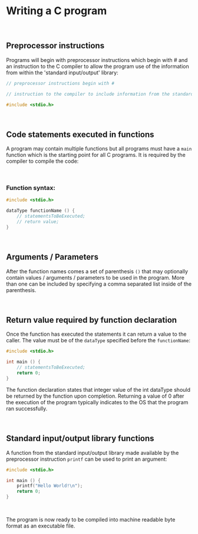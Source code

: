 # Writing a C program

<br>

## Preprocessor instructions

Programs will begin with preprocessor instructions which begin with # and an instruction to the C compiler to allow the program use of the information from within the 'standard input/output' library:

```C
// preprocessor instructions begin with #

// instruction to the compiler to include information from the standard input/output library <stdio.h>

#include <stdio.h> 
```

<br>

## Code statements executed in functions

A program may contain multiple functions but all programs must have a `main` function which is the starting point for all C programs. It is required by the compiler to compile the code:

<br>

### Function syntax:

```C
#include <stdio.h>

dataType functionName () {
	// statementsToBeExecuted;
	// return value;
}
```

<br>

## Arguments / Parameters

After the function names comes a set of parenthesis `()` that may optionally contain values / arguments / parameters to be used in the program. More than one can be included by specifying a comma separated list inside of the parenthesis.

<br>

## Return value required by function declaration
Once the function has executed the statements it can return a value to the caller. The value must be of the `dataType` specified before the `functionName`:

```C
#include <stdio.h>

int main () {
	// statementsToBeExecuted;
	return 0; 
}
```

The function declaration states that integer value of the int dataType should be returned by the function upon completion. Returning a value of 0 after the execution of the program typically indicates to the OS that the program ran successfully.


<br>

## Standard input/output library functions

A function from the standard input/output library made available by the preprocessor instruction `printf` can be used to print an argument:

```C
#include <stdio.h>

int main () {
	printf("Hello World!\n");
	return 0;
}
```

<br>

The program is now ready to be compiled into machine readable byte format as an executable file. 

